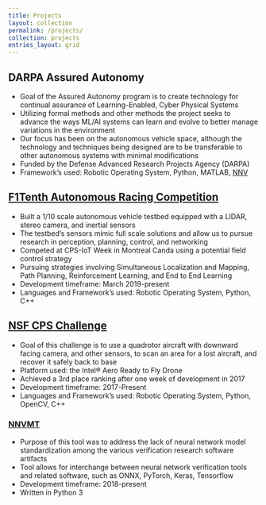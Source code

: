 ```yaml
---
title: Projects
layout: collection
permalink: /projects/
collection: projects
entries_layout: grid
---
```


## DARPA Assured Autonomy

- Goal of the Assured Autonomy program is to create technology for continual assurance of Learning-Enabled, Cyber Physical Systems
-  Utilizing formal methods and other methods the project seeks to advance the ways ML/AI systems can learn and evolve to better manage variations in the environment
- Our focus has been on the autonomous vehicle space, although the technology and techniques being designed are to be transferable to other autonomous systems with minimal modifications
- Funded by the Defense Advanced Research Projects Agency (DARPA)
- Framework’s used: Robotic Operating System, Python, MATLAB, [NNV](github.com/verivital/nnv)

## [F1Tenth Autonomous Racing Competition](https://github.com/pmusau17/Platooning-F1Tenth)

- Built a 1/10 scale autonomous vehicle testbed equipped with a LIDAR, stereo camera, and inertial sensors
- The testbed’s sensors mimic full scale solutions and allow us to pursue research in perception, planning, control, and networking
- Competed at CPS-IoT Week in Montreal Canda using a potential field control strategy
- Pursuing strategies involving Simultaneous Localization and Mapping, Path Planning, Reinforcement Learning, and End to End Learning
- Development timeframe: March 2019-present
- Languages and Framework’s used: Robotic Operating System, Python, C++

## [NSF CPS Challenge](https://github.com/verivital/VandyCPS)

- Goal of this challenge is to use a quadrotor aircraft with downward facing camera, and other sensors, to scan an area for a lost aircraft, and recover it safely back to base
- Platform used: the Intel® Aero Ready to Fly Drone
- Achieved a 3rd place ranking after one week of development in 2017
- Development timeframe: 2017-Present
- Languages and Framework’s used: Robotic Operating System, Python, OpenCV, C++

### [NNVMT](https://github.com/verivital/nnvmt)

- Purpose of this tool was to address the lack of neural network model standardization among the various verification research software artifacts
- Tool allows for interchange between neural network verification tools and related software, such as ONNX, PyTorch, Keras, Tensorflow
- Development timeframe: 2018-present
- Written in Python 3
